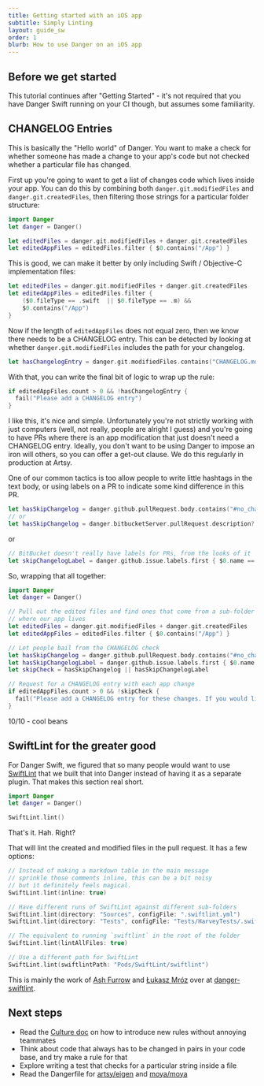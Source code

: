 ```yaml
---
title: Getting started with an iOS app
subtitle: Simply Linting
layout: guide_sw
order: 1
blurb: How to use Danger on an iOS app
---
```


## Before we get started

This tutorial continues after "Getting Started" - it's not required that you have Danger Swift running on your CI
though, but assumes some familiarity.

## CHANGELOG Entries

This is basically the "Hello world" of Danger. You want to make a check for whether someone has made a change to your
app's code but not checked whether a particular file has changed.

First up you're going to want to get a list of changes code which lives inside your app. You can do this by combining
both `danger.git.modifiedFiles` and `danger.git.createdFiles`, then filtering those strings for a particular folder
structure:

```swift
import Danger
let danger = Danger()

let editedFiles = danger.git.modifiedFiles + danger.git.createdFiles
let editedAppFiles = editedFiles.filter { $0.contains("/App") }
```

This is good, we can make it better by only including Swift / Objective-C implementation files:

```swift
let editedFiles = danger.git.modifiedFiles + danger.git.createdFiles
let editedAppFiles = editedFiles.filter {
    ($0.fileType == .swift  || $0.fileType == .m) &&
    $0.contains("/App")
}
```

Now if the length of `editedAppFiles` does not equal zero, then we know there needs to be a CHANGELOG entry. This can be
detected by looking at whether `danger.git.modifiedFiles` includes the path for your changelog.

```swift
let hasChangelogEntry = danger.git.modifiedFiles.contains("CHANGELOG.md")
```

With that, you can write the final bit of logic to wrap up the rule:

```swift
if editedAppFiles.count > 0 && !hasChangelogEntry {
  fail("Please add a CHANGELOG entry")
}
```

I like this, it's nice and simple. Unfortunately you're not strictly working with just computers (well, not really,
people are alright I guess) and you're going to have PRs where there is an app modification that just doesn't need a
CHANGELOG entry. Ideally, you don't want to be using Danger to impose an iron will others, so you can offer a get-out
clause. We do this regularly in production at Artsy.

One of our common tactics is too allow people to write little hashtags in the text body, or using labels on a PR to
indicate some kind difference in this PR.

```swift
let hasSkipChangelog = danger.github.pullRequest.body.contains("#no_changelog")
// or
let hasSkipChangelog = danger.bitbucketServer.pullRequest.description?.contains("#no_changelog")
```

or

```swift
// BitBucket doesn't really have labels for PRs, from the looks of it
let skipChangelogLabel = danger.github.issue.labels.first { $0.name == "Skip Changelog" }
```

So, wrapping that all together:

```swift
import Danger
let danger = Danger()

// Pull out the edited files and find ones that come from a sub-folder
// where our app lives
let editedFiles = danger.git.modifiedFiles + danger.git.createdFiles
let editedAppFiles = editedFiles.filter { $0.contains("/App") }

// Let people bail from the CHANGELOG check
let hasSkipChangelog = danger.github.pullRequest.body.contains("#no_changelog")
let hasSkipChangelogLabel = danger.github.issue.labels.first { $0.name == "Skip Changelog" }
let skipCheck = hasSkipChangelog || hasSkipChangelogLabel

// Request for a CHANGELOG entry with each app change
if editedAppFiles.count > 0 && !skipCheck {
  fail("Please add a CHANGELOG entry for these changes. If you would like to skip this check, add `#no_changelog` to the PR body and re-run CI.")
}
```

10/10 - cool beans

## SwiftLint for the greater good

For Danger Swift, we figured that so many people would want to use [SwiftLint][] that we built that into Danger instead
of having it as a separate plugin. That makes this section real short.

```swift
import Danger
let danger = Danger()

SwiftLint.lint()
```

That's it. Hah. Right?

That will lint the created and modified files in the pull request. It has a few options:

```swift
// Instead of making a markdown table in the main message
// sprinkle those comments inline, this can be a bit noisy
// but it definitely feels magical.
SwiftLint.lint(inline: true)

// Have different runs of SwiftLint against different sub-folders
SwiftLint.lint(directory: "Sources", configFile: ".swiftlint.yml")
SwiftLint.lint(directory: "Tests", configFile: "Tests/HarveyTests/.swiftlint.yml")

// The equivalent to running `swiftlint` in the root of the folder
SwiftLint.lint(lintAllFiles: true)

// Use a different path for SwiftLint
SwiftLint.lint(swiftlintPath: "Pods/SwiftLint/swiftlint")
```

This is mainly the work of [Ash Furrow][ash] and [Łukasz Mróz][sun] over at [danger-swiftlint][].

## Next steps

- Read the [Culture doc][culture] on how to introduce new rules without annoying teammates
- Think about code that always has to be changed in pairs in your code base, and try make a rule for that
- Explore writing a test that checks for a particular string inside a file
- Read the Dangerfile for [artsy/eigen][eigen] and [moya/moya][moya]

[swiftlint]: https://github.com/realm/SwiftLint/
[danger-swiftlint]: https://github.com/ashfurrow/danger-swiftlint/
[ash]: https://ashfurrow.com
[sun]: https://sunshinejr.com
[culture]: https://danger.systems/swift/usage/culture.html
[eigen]: https://github.com/artsy/eigen/blob/master/Dangerfile.swift
[moya]: https://github.com/Moya/Moya/blob/master/Dangerfile.swift
